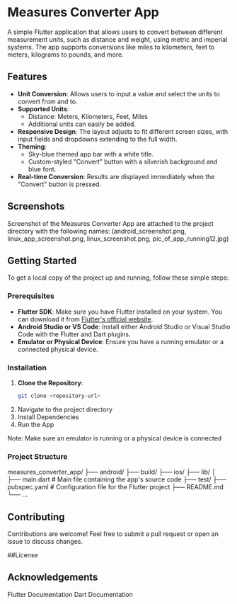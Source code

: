 # Measures Converter App

A simple Flutter application that allows users to convert between different measurement units, such as distance and weight, using metric and imperial systems. The app supports conversions like miles to kilometers, feet to meters, kilograms to pounds, and more.

## Features

- **Unit Conversion**: Allows users to input a value and select the units to convert from and to.
- **Supported Units**:
  - Distance: Meters, Kilometers, Feet, Miles
  - Additional units can easily be added.
- **Responsive Design**: The layout adjusts to fit different screen sizes, with input fields and dropdowns extending to the full width.
- **Theming**:
  - Sky-blue themed app bar with a white title.
  - Custom-styled "Convert" button with a silverish background and blue font.
- **Real-time Conversion**: Results are displayed immediately when the "Convert" button is pressed.

## Screenshots

Screenshot of the Measures Converter App are attached to the project directory with the following names: (android_screenshot.png, linux_app_screenshot.png, linux_screenshot.png, pic_of_app_running12.jpg)

## Getting Started

To get a local copy of the project up and running, follow these simple steps:

### Prerequisites

- **Flutter SDK**: Make sure you have Flutter installed on your system. You can download it from [Flutter's official website](https://flutter.dev/docs/get-started/install).
- **Android Studio or VS Code**: Install either Android Studio or Visual Studio Code with the Flutter and Dart plugins.
- **Emulator or Physical Device**: Ensure you have a running emulator or a connected physical device.

### Installation

1. **Clone the Repository**:
   ```bash
   git clone <repository-url>

2. Navigate to the project directory
3. Install Dependencies
4. Run the App

Note: Make sure an emulator is running or a physical device is connected

### Project Structure
measures_converter_app/
├── android/
├── build/
├── ios/
├── lib/
│   ├── main.dart          # Main file containing the app's source code
├── test/
├── pubspec.yaml           # Configuration file for the Flutter project
├── README.md
└── ...

## Contributing
Contributions are welcome! Feel free to submit a pull request or open an issue to discuss changes.

##License


## Acknowledgements
Flutter Documentation
Dart Documentation





